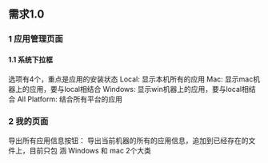 ## 需求1.0

### 1 应用管理页面
#### 1.1 系统下拉框
选项有4个，重点是应用的安装状态
Local: 显示本机所有的应用
Mac: 显示mac机器上的应用，要与local相结合
Windows: 显示win机器上的应用，要与local相结合
All Platform: 结合所有平台的应用


### 2 我的页面
导出所有应用信息按钮：
导出当前机器的所有的应用信息，追加到已经存在的文件上，目前只包
涵 Windows 和 mac 2个大类
